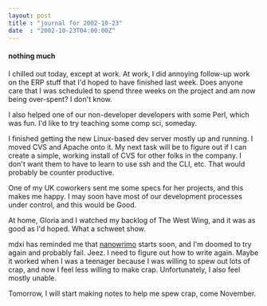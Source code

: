 ```yaml
---
layout: post
title : "journal for 2002-10-23"
date  : "2002-10-23T04:00:00Z"
---
```

<h4>nothing much</h4>I chilled out today, except at work.  At work, I did annoying follow-up work on the ERP stuff that I'd hoped to have finished last week.  Does anyone care that I was scheduled to spend three weeks on the project and am now being over-spent?  I don't know.  

I also helped one of our non-developer developers with some Perl, which was fun.  I'd like to try teaching some comp sci, someday.

I finished getting the new Linux-based dev server mostly up and running.  I moved CVS and Apache onto it.  My next task will be to figure out if I can create a simple, working install of CVS for other folks in the company.  I don't want them to have to learn to use ssh and the CLI, etc.  That would probably be counter productive. 

One of my UK coworkers sent me some specs for her projects, and this makes me happy.  I may soon have most of our development processes under control, and this would be Good.

At home, Gloria and I watched my backlog of The West Wing, and it was as good as I'd hoped.  What a schweet show.

mdxi has reminded me that <a href='http://www.nanowrimo.org'>nanowrimo</a> starts soon, and I'm doomed to try again and probably fail.  Jeez.  I need to figure out how to write again.  Maybe it worked when I was a teenager because I was willing to spew out lots of crap, and now I feel less willing to make crap. Unfortunately, I also feel mostly unable.

Tomorrow, I will start making notes to help me spew crap, come November.

